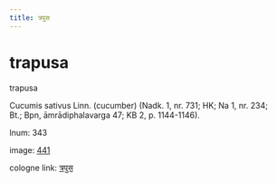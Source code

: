 ```yaml
---
title: त्रपुस
---
```


# trapusa

trapusa  <div n="P" />Cucumis sativus Linn. (cucumber) (Nadk. 1, nr. 731; HK; Na 1, nr. 234; <div n="lb" />Bt.; Bpn, āmrādiphalavarga 47; KB 2, p. 1144-1146).

lnum: 343

image: [441](https://www.sanskrit-lexicon.uni-koeln.de/scans/csl-apidev/servepdf.php?dict=snp&page=441)

cologne link: [त्रपुस](https://sanskrit-lexicon.uni-koeln.de/scans/csl-apidev/getword.php?dict=snp&key=त्रपुस)

